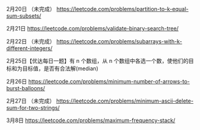 

2月20日 （未完成）
https://leetcode.com/problems/partition-to-k-equal-sum-subsets/

2月21日
https://leetcode.com/problems/validate-binary-search-tree/

2月22日 （未完成）
https://leetcode.com/problems/subarrays-with-k-different-integers/

2月25日【优达每日一题】有 n 个数组，从 n 个数组中各选一个数，使他们的目标和为目标值，是否有合法解(median)

2月26日
https://leetcode.com/problems/minimum-number-of-arrows-to-burst-balloons/

2月27日 （未完成）
https://leetcode.com/problems/minimum-ascii-delete-sum-for-two-strings/

3月8日
https://leetcode.com/problems/maximum-frequency-stack/